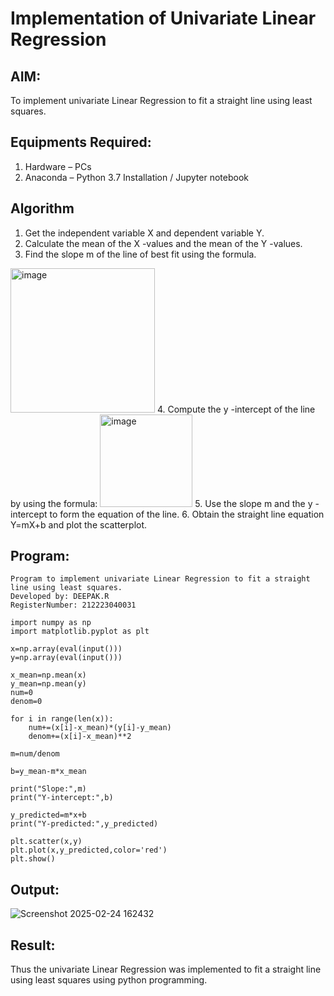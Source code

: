 # Implementation of Univariate Linear Regression
## AIM:
To implement univariate Linear Regression to fit a straight line using least squares.

## Equipments Required:
1. Hardware – PCs
2. Anaconda – Python 3.7 Installation / Jupyter notebook

## Algorithm
1. Get the independent variable X and dependent variable Y.
2. Calculate the mean of the X -values and the mean of the Y -values.
3. Find the slope m of the line of best fit using the formula. 
<img width="231" alt="image" src="https://user-images.githubusercontent.com/93026020/192078527-b3b5ee3e-992f-46c4-865b-3b7ce4ac54ad.png">
4. Compute the y -intercept of the line by using the formula:
<img width="148" alt="image" src="https://user-images.githubusercontent.com/93026020/192078545-79d70b90-7e9d-4b85-9f8b-9d7548a4c5a4.png">
5. Use the slope m and the y -intercept to form the equation of the line.
6. Obtain the straight line equation Y=mX+b and plot the scatterplot.

## Program:
```
Program to implement univariate Linear Regression to fit a straight line using least squares.
Developed by: DEEPAK.R
RegisterNumber: 212223040031

import numpy as np
import matplotlib.pyplot as plt

x=np.array(eval(input()))
y=np.array(eval(input()))

x_mean=np.mean(x)
y_mean=np.mean(y)
num=0
denom=0

for i in range(len(x)):
    num+=(x[i]-x_mean)*(y[i]-y_mean)
    denom+=(x[i]-x_mean)**2
    
m=num/denom

b=y_mean-m*x_mean

print("Slope:",m)
print("Y-intercept:",b)

y_predicted=m*x+b
print("Y-predicted:",y_predicted)

plt.scatter(x,y)
plt.plot(x,y_predicted,color='red')
plt.show()

```

## Output:
![Screenshot 2025-02-24 162432](https://github.com/user-attachments/assets/3641b9b4-2d06-4f23-8719-cf2dbd2d58c8)



## Result:
Thus the univariate Linear Regression was implemented to fit a straight line using least squares using python programming.
